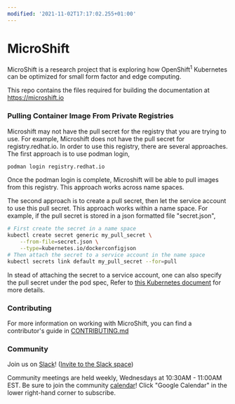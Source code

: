 ```yaml
---
modified: '2021-11-02T17:17:02.255+01:00'
---
```


# MicroShift

MicroShift is a research project that is exploring how OpenShift<sup>1</sup> Kubernetes can be optimized for small form factor and edge computing.

This repo contains the files required for building the documentation at <https://microshift.io>

### Pulling Container Image From Private Registries

Microshift may not have the pull secret for the registry that you are trying to use. For example, Microshift does not have the pull secret for registry.redhat.io. In order to use this registry, there are several approaches. The first approach is to use podman login,
```sh
podman login registry.redhat.io
```

Once the podman login is complete, Microshift will be able to pull images from this registry. This approach works across name spaces.

The second approach is to create a pull secret, then let the service account to use this pull secret. This approach works within a name space. For example, if the pull secret is stored in a json formatted file "secret.json",
```sh
# First create the secret in a name space
kubectl create secret generic my_pull_secret \
    --from-file=secret.json \
    --type=kubernetes.io/dockerconfigjson
# Then attach the secret to a service account in the name space
kubectl secrets link default my_pull_secret --for=pull
```

In stead of attaching the secret to a service account, one can also specify the pull secret under the pod spec, Refer to [this Kubernetes document](https://kubernetes.io/docs/tasks/configure-pod-container/pull-image-private-registry/) for more details.

### Contributing

For more information on working with MicroShift, you can find a contributor's guide in [CONTRIBUTING.md](./CONTRIBUTING.md)

### Community

Join us on [Slack](https://microshift.slack.com)! ([Invite to the Slack space](https://join.slack.com/t/microshift/shared_invite/zt-uxncbjbl-XOjueb1ShNP7xfByDxNaaA))

Community meetings are held weekly, Wednesdays at 10:30AM - 11:00AM EST. Be sure to join the community [calendar](https://calendar.google.com/calendar/embed?src=nj6l882mfe4d2g9nr1h7avgrcs%40group.calendar.google.com&ctz=America%2FChicago)! Click "Google Calendar" in the lower right-hand corner to subscribe.

